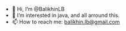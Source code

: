 - 👋 Hi, I’m @BalikhinLB
- 👀 I’m interested in java, and all arround this.
- 📫 How to reach me:
  balikhin.lb@gmail.com
